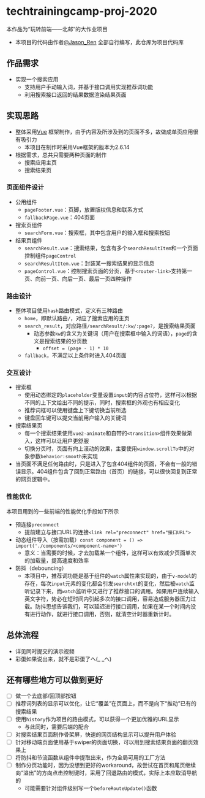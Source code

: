 # techtrainingcamp-proj-2020
本作品为“玩转前端——北邮”的大作业项目
* 本项目的代码由作者[@Jason_Ren](https://github.com/jasonren0403) 全部自行编写，此仓库为项目代码库

## 作品需求
* 实现一个搜索应用
    - 支持用户手动输入词，并基于接口调用实现推荐词功能
    - 利用搜索接口返回的结果数据渲染结果页面
    
## 实现思路
* 整体采用[Vue](https://vuejs.org/) 框架制作，由于内容及所涉及到的页面不多，故做成单页应用很有吸引力
  - 本项目在制作时采用Vue框架的版本为2.6.14
* 根据需求，总共只需要两种页面的制作
    - 搜索应用主页
    - 搜索结果页
    
### 页面组件设计
* 公用组件
    - `pageFooter.vue`：页脚，放置版权信息和联系方式
    - `fallbackPage.vue`：404页面
* 搜索页组件
    - `searchForm.vue`：搜索框，其中包含用户的输入框和搜索按钮
* 结果页组件
    - `searchResult.vue`：搜索结果，包含有多个`searchResultItem`和一个页面控制组件`pageControl`
    - `searchResultItem.vue`：封装某一搜索结果的显示信息
    - `pageControl.vue`：控制搜索页面的分页，基于`<router-link>`支持第一页、向前一页、向后一页、最后一页四种操作
    
### 路由设计
* 整体项目使用`hash`路由模式，定义有三种路由
    - `home`，即默认路由`/`，对应了搜索应用的主页
    - `search_result`，对应路径`/searchResult/:kw/:page?`，是搜索结果页面
        * 动态参数`kw`的含义为关键词（用户在搜索框中输入的词语），`page`的含义是搜索结果的分页数
            - `offset = (page - 1) * 10`
    - `fallback`，不满足以上条件时进入404页面
    
### 交互设计
* 搜索框
    - 使用动态绑定的`placeholder`变量设置`input`的内容占位符，这样可以根据不同的上下文给出不同的提示，同时，搜索框的外观也有相应变化
    - 推荐词框可以使用键盘上下键切换当前所选
    - 键盘回车键可以提交当前用户输入的关键词
* 搜索结果页
    - 每一个搜索结果使用`vue2-animate`和自带的`<transition>`组件效果做渐入，这样可以让用户更舒服
    - 切换分页时，页面有向上滚动的效果，主要使用`window.scrollTo`中的对象参数`behavior:smooth`来实现
* 当页面不满足任何路由时，只是进入了包含404组件的页面，不会有一般的错误显示。404组件包含了回到正常路由（首页）的链接，可以很快回复到正常的网页逻辑中。
    
### 性能优化
本项目用到的一些前端的性能优化手段如下所示
* 预连接`preconnect`
    - 提前建立与接口URL的连接`<link rel="preconnect" href="接口URL">`
* 动态组件导入（按需加载）`const component = () => import('./components/<component-name>')`
    - 意义：当需要的时候，才去加载某一个组件，这样可以有效减少页面单次的加载量，提高速度和效率
* 防抖（debouncing）
    - 本项目中，推荐词功能是基于组件的`watch`属性来实现的，由于`v-model`的存在，每次`input`元素的变化都会引发`searchtxt`的变化，然后被`watch`监听记录下来，而`watch`监听中又进行了推荐接口的调用。如果用户连续输入英文字符，势必在短时间内引起多次的接口调用，容易造成服务器压力过载。防抖思想告诉我们，可以延迟进行接口调用，如果在某一个时间内没有进行动作，就进行接口调用，否则，就清空计时器重新计时。

## 总体流程
* 详见同时提交的演示视频
* 彩蛋如果说出来，就不是彩蛋了ヘ(_ _ヘ)

## 还有哪些地方可以做到更好
* [ ] 做一个去底部/回顶部按钮
* [ ] 推荐词列表的显示可以优化，让它“覆盖”在页面上，而不是向下“推动”已有的搜索结果
* [ ] 使用`history`作为项目的路由模式，可以获得一个更加优雅的URL显示
    - 与此同时，需要后端的配合
* [ ] 对搜索结果页面制作骨架屏，快速的网页结构显示可以提升用户体验
* [ ] 针对移动端页面使用基于swiper的页面切换，可以用到搜索结果页面的翻页效果上
* [ ] 将防抖和节流函数从组件中提取出来，作为全局可用的工厂方法
* [ ] 制作分页功能时，因为没想到更好的workaround，故尝试在首页和尾页继续向“溢出”的方向点击控制键时，采用了回退路由的模式，实际上本应取消导航的
    - 可能需要针对组件级别写一个`beforeRouteUpdate()`函数